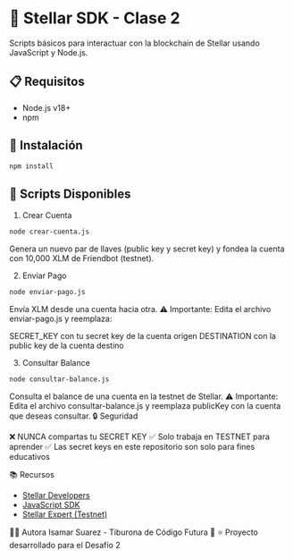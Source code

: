 # 🌟 Stellar SDK - Clase 2

Scripts básicos para interactuar con la blockchain de Stellar usando JavaScript y Node.js.

## 📋 Requisitos

- Node.js v18+
- npm

## 🚀 Instalación
```bash
npm install
```

## 📜 Scripts Disponibles

1. Crear Cuenta
```bash
node crear-cuenta.js
```
Genera un nuevo par de llaves (public key y secret key) y fondea la cuenta con 10,000 XLM de Friendbot (testnet).

2. Enviar Pago
```bash
node enviar-pago.js
```
Envía XLM desde una cuenta hacia otra.
⚠️ Importante: Edita el archivo enviar-pago.js y reemplaza:

SECRET_KEY con tu secret key de la cuenta origen
DESTINATION con la public key de la cuenta destino

3. Consultar Balance
```bash
node consultar-balance.js
```
Consulta el balance de una cuenta en la testnet de Stellar.
⚠️ Importante: Edita el archivo consultar-balance.js y reemplaza publicKey con la cuenta que deseas consultar.
🔒 Seguridad

❌ NUNCA compartas tu SECRET KEY
✅ Solo trabaja en TESTNET para aprender
✅ Las secret keys en este repositorio son solo para fines educativos

📚 Recursos

- [Stellar Developers](https://developers.stellar.org/)
- [JavaScript SDK](https://github.com/stellar/js-stellar-sdk)
- [Stellar Expert (Testnet)](https://stellar.expert/explorer/testnet)

👩‍💻 Autora
Isamar Suarez - Tiburona de Código Futura 🦈
⭐ Proyecto desarrollado para el Desafío 2
